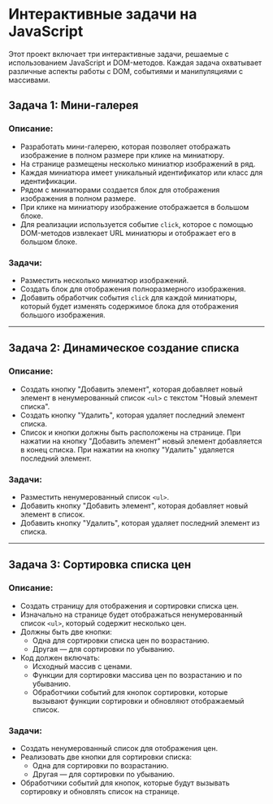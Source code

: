 # Интерактивные задачи на JavaScript

Этот проект включает три интерактивные задачи, решаемые с использованием JavaScript и DOM-методов. Каждая задача охватывает различные аспекты работы с DOM, событиями и манипуляциями с массивами.

## Задача 1: Мини-галерея

### Описание:
- Разработать мини-галерею, которая позволяет отображать изображение в полном размере при клике на миниатюру.
- На странице размещены несколько миниатюр изображений в ряд.
- Каждая миниатюра имеет уникальный идентификатор или класс для идентификации.
- Рядом с миниатюрами создается блок для отображения изображения в полном размере.
- При клике на миниатюру изображение отображается в большом блоке.
- Для реализации используется событие `click`, которое с помощью DOM-методов извлекает URL миниатюры и отображает его в большом блоке.

### Задачи:
- Разместить несколько миниатюр изображений.
- Создать блок для отображения полноразмерного изображения.
- Добавить обработчик события `click` для каждой миниатюры, который будет изменять содержимое блока для отображения большого изображения.

---

## Задача 2: Динамическое создание списка

### Описание:
- Создать кнопку "Добавить элемент", которая добавляет новый элемент в ненумерованный список `<ul>` с текстом "Новый элемент списка".
- Создать кнопку "Удалить", которая удаляет последний элемент списка.
- Список и кнопки должны быть расположены на странице. При нажатии на кнопку "Добавить элемент" новый элемент добавляется в конец списка. При нажатии на кнопку "Удалить" удаляется последний элемент.

### Задачи:
- Разместить ненумерованный список `<ul>`.
- Добавить кнопку "Добавить элемент", которая добавляет новый элемент в список.
- Добавить кнопку "Удалить", которая удаляет последний элемент из списка.

---

## Задача 3: Сортировка списка цен

### Описание:
- Создать страницу для отображения и сортировки списка цен.
- Изначально на странице будет отображаться ненумерованный список `<ul>`, который содержит несколько цен.
- Должны быть две кнопки:
  - Одна для сортировки списка цен по возрастанию.
  - Другая — для сортировки по убыванию.
- Код должен включать:
  - Исходный массив с ценами.
  - Функции для сортировки массива цен по возрастанию и по убыванию.
  - Обработчики событий для кнопок сортировки, которые вызывают функции сортировки и обновляют отображаемый список.

### Задачи:
- Создать ненумерованный список для отображения цен.
- Реализовать две кнопки для сортировки списка:
  - Одна для сортировки по возрастанию.
  - Другая — для сортировки по убыванию.
- Обработчики событий для кнопок, которые будут вызывать сортировку и обновлять список на странице.


